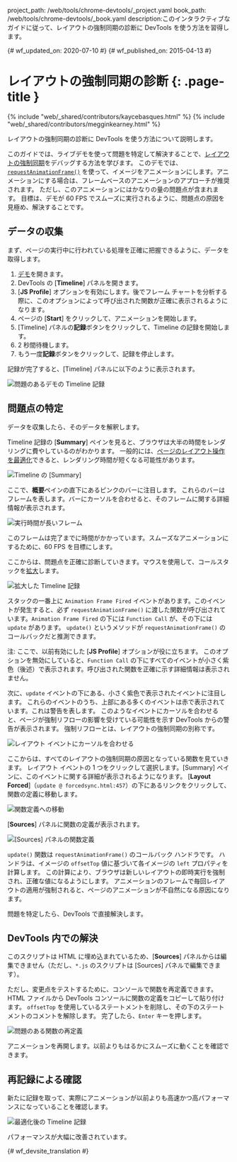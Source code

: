project_path: /web/tools/chrome-devtools/_project.yaml
book_path: /web/tools/chrome-devtools/_book.yaml
description:このインタラクティブなガイドに従って、レイアウトの強制同期の診断に DevTools を使う方法を習得します。

{# wf_updated_on: 2020-07-10 #}
{# wf_published_on: 2015-04-13 #}

# レイアウトの強制同期の診断 {: .page-title }

{% include "web/_shared/contributors/kaycebasques.html" %}
{% include "web/_shared/contributors/megginkearney.html" %}

レイアウトの強制同期の診断に DevTools を使う方法について説明します。


このガイドでは、ライブデモを使って問題を特定して解決することで、[レイアウトの強制同期][fsl]をデバッグする方法を学びます。
このデモでは、[`requestAnimationFrame()`][raf] を使って、イメージをアニメーションにします。アニメーションにする場合は、フレームベースのアニメーションのアプローチが推奨されます。
ただし、このアニメーションにはかなりの量の問題点が含まれます。
目標は、デモが 60 FPS でスムーズに実行されるように、問題点の原因を見極め、解決することです。
 

[fsl]: /web/fundamentals/performance/rendering/avoid-large-complex-layouts-and-layout-thrashing#avoid-forced-synchronous-layouts

[raf]: /web/fundamentals/performance/rendering/optimize-javascript-execution#use-requestanimationframe-for-visual-changes


##  データの収集

まず、ページの実行中に行われている処理を正確に把握できるように、データを取得します。
 

1. [デモ](https://googlesamples.github.io/web-fundamentals/tools/chrome-devtools/rendering-tools/forcedsync.html)を開きます。
1. DevTools の [**Timeline**] パネルを開きます。
1. [**JS Profile**] オプションを有効にします。後でフレーム チャートを分析する際に、このオプションによって呼び出された関数が正確に表示されるようになります。
1. ページの [**Start**] をクリックして、アニメーションを開始します。
1. [Timeline] パネルの**記録**ボタンをクリックして、Timeline の記録を開始します。
1. 2 秒間待機します。
1. もう一度**記録**ボタンをクリックして、記録を停止します。 

記録が完了すると、[Timeline] パネルに以下のように表示されます。
 

![問題のあるデモの Timeline 記録](imgs/demo-recording.png)

##  問題点の特定

データを収集したら、そのデータを解釈します。 

Timeline 記録の [**Summary**] ペインを見ると、ブラウザは大半の時間をレンダリングに費やしているのがわかります。
一般的には、[ページのレイアウト操作を最適化][layout]できると、レンダリング時間が短くなる可能性があります。

 

![Timeline の [Summary]](imgs/summary.png)

ここで、**概要**ペインの直下にあるピンクのバーに注目します。
これらのバーはフレームを表します。バーにカーソルを合わせると、そのフレームに関する詳細情報が表示されます。


![実行時間が長いフレーム](imgs/long-frame.png)

このフレームは完了までに時間がかかっています。スムーズなアニメーションにするために、60 FPS を目標にします。
 

ここからは、問題点を正確に診断していきます。マウスを使用して、コールスタックを[拡大][zoom]します。
 

![拡大した Timeline 記録](imgs/zoom.png)

スタックの一番上に `Animation Frame Fired` イベントがあります。このイベントが発生すると、必ず `requestAnimationFrame()` に渡した関数が呼び出されています。`Animation Frame Fired` の下には `Function Call` が、その下には `update` があります。
`update()` というメソッドが `requestAnimationFrame()` のコールバックだと推測できます。
 

注: ここで、以前有効にした [**JS Profile**] オプションが役に立ちます。
このオプションを無効にしていると、`Function Call` の下にすべてのイベントが小さく紫色（後述）で表示されます。呼び出された関数を正確に示す詳細情報は表示されません。



次に、`update` イベントの下にある、小さく紫色で表示されたイベントに注目します。
これらのイベントのうち、上部にある多くのイベントは赤で表示されています。これは警告を表します。
このようなイベントにカーソルを合わせると、ページが強制リフローの影響を受けている可能性を示す DevTools からの警告が表示されます。
強制リフローとは、レイアウトの強制同期の別称です。
 

![レイアウト イベントにカーソルを合わせる](imgs/layout-hover.png)

ここからは、すべてのレイアウトの強制同期の原因となっている関数を見ていきます。
レイアウト イベントの 1 つをクリックして選択します。[Summary] ペインに、このイベントに関する詳細が表示されるようになります。
[**Layout Forced**]（`update @ forcedsync.html:457`）の下にあるリンクをクリックして、関数の定義に移動します。



![関数定義への移動](imgs/jump.png)

[**Sources**] パネルに関数の定義が表示されます。 

![[Sources] パネルの関数定義](imgs/definition.png)

`update()` 関数は `requestAnimationFrame()` のコールバック ハンドラです。
ハンドラは、イメージの `offsetTop` 値に基づいて各イメージの `left` プロパティを計算します。
この計算により、ブラウザは新しいレイアウトの即時実行を強制され、正確な値になるようにします。
アニメーションのフレームで毎回レイアウトの適用が強制されると、ページのアニメーションが不自然になる原因になります。
 

問題を特定したら、DevTools で直接解決します。


[layout]: /web/tools/chrome-devtools/profile/rendering-tools/analyze-runtime#layout
[zoom]: /web/tools/chrome-devtools/profile/evaluate-performance/timeline-tool#zoom

##  DevTools 内での解決

このスクリプトは HTML に埋め込まれているため、[**Sources**] パネルからは編集できません（ただし、`*.js` のスクリプトは [Sources] パネルで編集できます）。
 

ただし、変更点をテストするために、コンソールで関数を再定義できます。HTML ファイルから DevTools コンソールに関数の定義をコピーして貼り付けます。
`offsetTop` を使用しているステートメントを削除し、その下のステートメントのコメントを解除します。
完了したら、`Enter` キーを押します。 

![問題のある関数の再定義](imgs/redefinition.png)

アニメーションを再開します。以前よりもはるかにスムーズに動くことを確認できます。 

##  再記録による確認

新たに記録を取って、実際にアニメーションが以前よりも高速かつ高パフォーマンスになっていることを確認します。
 

![最適化後の Timeline 記録](imgs/after.png)

パフォーマンスが大幅に改善されています。


{# wf_devsite_translation #}
